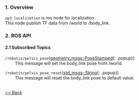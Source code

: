 ### 1. Overview  
`op3_localization` is ros node for localization.  
This node publish TF data from /world to /body_link.  

### 2. ROS API
#### 2.1 Subscribed Topics
`/robotis/pelvis_pose`([geometry_msgs::PoseStamped]{: .popup})  
&emsp;&emsp; This message will set the body_link pose from /world.  

`/robotis/pelvis_pose_reset`([std_msgs::String]{: .popup})  
&emsp;&emsp; This message will reset the body_link pose to default value.  

<br>[&lt;&lt; Back]

[geometry_msgs::PoseStamped]: /docs/en/popup/geometry_msgs_PoseStamped_msg/
[std_msgs::String]: /docs/en/popup/std_msgs_string/
[&lt;&lt; Back]:robotis_op3.md
